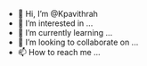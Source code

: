 - 👋 Hi, I’m @Kpavithrah
- 👀 I’m interested in ...
- 🌱 I’m currently learning ...
- 💞️ I’m looking to collaborate on ...
- 📫 How to reach me ...

<!---
Kpavithrah/Kpavithrah is a ✨ special ✨ repository because its `README.md` (this file) appears on your GitHub profile.
You can click the Preview link to take a look at your changes.
--->
